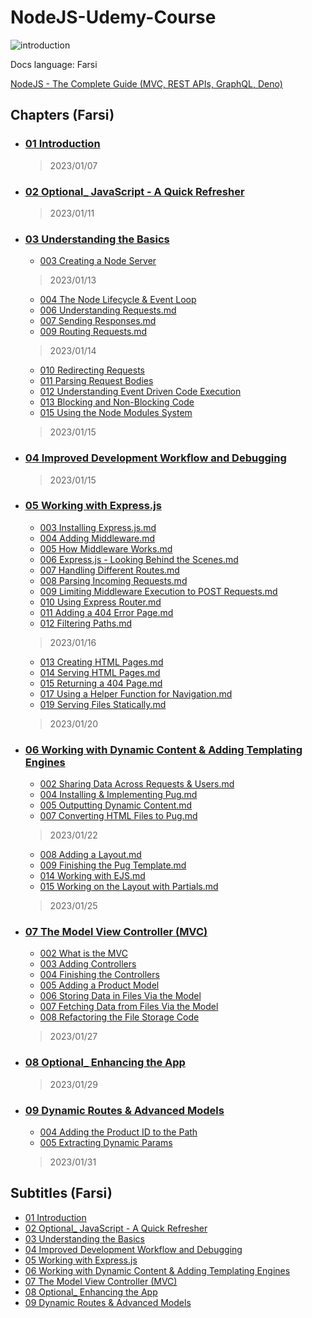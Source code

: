 # NodeJS-Udemy-Course

![introduction](https://ehsan.storage.iran.liara.space/git-hub/Udemy-NodeJS-Zero-To-Mastery/introduction.png)

Docs language: Farsi

[NodeJS - The Complete Guide (MVC, REST APIs, GraphQL, Deno)](https://www.udemy.com/course/nodejs-the-complete-guide/)

## Chapters (Farsi)

- ### [01 Introduction](01%20Introduction)
   > 2023/01/07
   
- ### [02 Optional_ JavaScript - A Quick Refresher](02%20Optional_%20JavaScript%20-%20A%20Quick%20Refresher)
  > 2023/01/11
  
- ### [03 Understanding the Basics](03%20Understanding%20the%20Basics)
  - [003 Creating a Node Server](03%20Understanding%20the%20Basics/003%20Creating%20a%20Node%20Server.md)
  > 2023/01/13
  - [004 The Node Lifecycle & Event Loop](03%20Understanding%20the%20Basics/004%20The%20Node%20Lifecycle%20&%20Event%20Loop.md)
  - [006 Understanding Requests.md](03%20Understanding%20the%20Basics/006%20Understanding%20Requests.md)
  - [007 Sending Responses.md](03%20Understanding%20the%20Basics/007%20Sending%20Responses.md)
  - [009 Routing Requests.md](03%20Understanding%20the%20Basics/009%20Routing%20Requests.md)
  > 2023/01/14
  - [010 Redirecting Requests](03%20Understanding%20the%20Basics/010%20Redirecting%20Requests.md)
  - [011 Parsing Request Bodies](03%20Understanding%20the%20Basics/011%20Parsing%20Request%20Bodies.md)
  - [012 Understanding Event Driven Code Execution](03%20Understanding%20the%20Basics/012%20Understanding%20Event%20Driven%20Code%20Execution.md)
  - [013 Blocking and Non-Blocking Code](03%20Understanding%20the%20Basics/013%20Blocking%20and%20Non-Blocking%20Code.md)
  - [015 Using the Node Modules System](03%20Understanding%20the%20Basics/015%20Using%20the%20Node%20Modules%20System.md)
  > 2023/01/15
  
- ### [04 Improved Development Workflow and Debugging](04%20Improved%20Development%20Workflow%20and%20Debugging)
  > 2023/01/15
  
- ### [05 Working with Express.js](05%20Working%20with%20Express.js)
  - [003 Installing Express.js.md](05%20Working%20with%20Express.js/003%20Installing%20Express.js.md)
  - [004 Adding Middleware.md](05%20Working%20with%20Express.js/004%20Adding%20Middleware.md)
  - [005 How Middleware Works.md](05%20Working%20with%20Express.js/005%20How%20Middleware%20Works.md)
  - [006 Express.js - Looking Behind the Scenes.md](05%20Working%20with%20Express.js/006%20Express.js%20-%20Looking%20Behind%20the%20Scenes.md)
  - [007 Handling Different Routes.md](05%20Working%20with%20Express.js/007%20Handling%20Different%20Routes.md)
  - [008 Parsing Incoming Requests.md](05%20Working%20with%20Express.js/008%20Parsing%20Incoming%20Requests.md)
  - [009 Limiting Middleware Execution to POST Requests.md](05%20Working%20with%20Express.js/009%20Limiting%20Middleware%20Execution%20to%20POST%20Requests.md)
  - [010 Using Express Router.md](05%20Working%20with%20Express.js/010%20Using%20Express%20Router.md)
  - [011 Adding a 404 Error Page.md](05%20Working%20with%20Express.js/011%20Adding%20a%20404%20Error%20Page.md)
  - [012 Filtering Paths.md](05%20Working%20with%20Express.js/012%20Filtering%20Paths.md)
  > 2023/01/16
  - [013 Creating HTML Pages.md](05%20Working%20with%20Express.js/013%20Creating%20HTML%20Pages.md)
  - [014 Serving HTML Pages.md](05%20Working%20with%20Express.js/014%20Serving%20HTML%20Pages.md)
  - [015 Returning a 404 Page.md](05%20Working%20with%20Express.js/015%20Returning%20a%20404%20Page.md)
  - [017 Using a Helper Function for Navigation.md](05%20Working%20with%20Express.js/017%20Using%20a%20Helper%20Function%20for%20Navigation.md)
  - [019 Serving Files Statically.md](05%20Working%20with%20Express.js/019%20Serving%20Files%20Statically.md)
  > 2023/01/20
  
- ### [06 Working with Dynamic Content & Adding Templating Engines](06%20Working%20with%20Dynamic%20Content%20&%20Adding%20Templating%20Engines)
  - [002 Sharing Data Across Requests & Users.md](06%20Working%20with%20Dynamic%20Content%20&%20Adding%20Templating%20Engines/002%20Sharing%20Data%20Across%20Requests%20&%20Users.md)
  - [004 Installing & Implementing Pug.md](06%20Working%20with%20Dynamic%20Content%20&%20Adding%20Templating%20Engines/004%20Installing%20&%20Implementing%20Pug.md)
  - [005 Outputting Dynamic Content.md](06%20Working%20with%20Dynamic%20Content%20&%20Adding%20Templating%20Engines/005%20Outputting%20Dynamic%20Content.md)
  - [007 Converting HTML Files to Pug.md](06%20Working%20with%20Dynamic%20Content%20&%20Adding%20Templating%20Engines/007%20Converting%20HTML%20Files%20to%20Pug.md)
  > 2023/01/22
  - [008 Adding a Layout.md](06%20Working%20with%20Dynamic%20Content%20&%20Adding%20Templating%20Engines/008%20Adding%20a%20Layout.md)
  - [009 Finishing the Pug Template.md](06%20Working%20with%20Dynamic%20Content%20&%20Adding%20Templating%20Engines/009%20Finishing%20the%20Pug%20Template.md)
  - [014 Working with EJS.md](06%20Working%20with%20Dynamic%20Content%20&%20Adding%20Templating%20Engines/014%20Working%20with%20EJS.md)
  - [015 Working on the Layout with Partials.md](06%20Working%20with%20Dynamic%20Content%20&%20Adding%20Templating%20Engines/015%20Working%20on%20the%20Layout%20with%20Partials.md)
   > 2023/01/25
   
- ### [07 The Model View Controller (MVC)](07%20The%20Model%20View%20Controller%20(MVC))
  - [002 What is the MVC](07%20The%20Model%20View%20Controller%20(MVC)/002%20What%20is%20the%20MVC.md)
  - [003 Adding Controllers](07%20The%20Model%20View%20Controller%20(MVC)/003%20Adding%20Controllers.md)
  - [004 Finishing the Controllers](07%20The%20Model%20View%20Controller%20(MVC)/004%20Finishing%20the%20Controllers.md)
  - [005 Adding a Product Model](07%20The%20Model%20View%20Controller%20(MVC)/005%20Adding%20a%20Product%20Model.md)
  - [006 Storing Data in Files Via the Model](07%20The%20Model%20View%20Controller%20(MVC)/006%20Storing%20Data%20in%20Files%20Via%20the%20Model.md)
  - [007 Fetching Data from Files Via the Model](07%20The%20Model%20View%20Controller%20(MVC)/007%20Fetching%20Data%20from%20Files%20Via%20the%20Model.md)
  - [008 Refactoring the File Storage Code](07%20The%20Model%20View%20Controller%20(MVC)/008%20Refactoring%20the%20File%20Storage%20Code.md)
  > 2023/01/27
   
- ### [08 Optional_ Enhancing the App](08%20Optional_%20Enhancing%20the%20App)
  > 2023/01/29
  
- ### [09 Dynamic Routes & Advanced Models](09%20Dynamic%20Routes%20&%20Advanced%20Models)
  - [004 Adding the Product ID to the Path](09%20Dynamic%20Routes%20&%20Advanced%20Models/004%20Adding%20the%20Product%20ID%20to%20the%20Path.md)
  - [005 Extracting Dynamic Params](09%20Dynamic%20Routes%20&%20Advanced%20Models/005%20Extracting%20Dynamic%20Params.md)
  > 2023/01/31
   
## Subtitles (Farsi)
  - [01 Introduction](01%20Introduction/Subtitles%20(Farsi))
  - [02 Optional_ JavaScript - A Quick Refresher](02%20Optional_%20JavaScript%20-%20A%20Quick%20Refresher/Subtitles%20(Farsi))
  - [03 Understanding the Basics](03%20Understanding%20the%20Basics/Subtitles%20(Farsi))
  - [04 Improved Development Workflow and Debugging](04%20Improved%20Development%20Workflow%20and%20Debugging/Subtitles%20(Farsi))
  - [05 Working with Express.js](05%20Working%20with%20Express.js/Subtitles%20(Farsi))
  - [06 Working with Dynamic Content & Adding Templating Engines](06%20Working%20with%20Dynamic%20Content%20&%20Adding%20Templating%20Engines/Subtitles%20(Farsi))
  - [07 The Model View Controller (MVC)](07%20The%20Model%20View%20Controller%20(MVC)/Subtitles%20(Farsi))
  - [08 Optional_ Enhancing the App](08%20Optional_%20Enhancing%20the%20App/Subtitles%20(Farsi))
  - [09 Dynamic Routes & Advanced Models](09%20Dynamic%20Routes%20&%20Advanced%20Models/Subtitles%20(Farsi))
